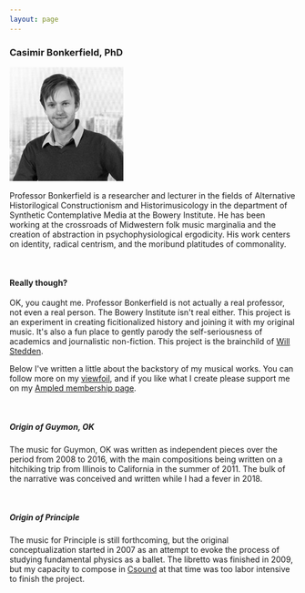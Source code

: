 ```yaml
---
layout: page
---
```


### Casimir Bonkerfield, PhD

![](/img/face_prof.jpg)

Professor Bonkerfield is a researcher and lecturer in the fields of Alternative Historilogical Constructionism and Historimusicology in the department of Synthetic Contemplative Media at the Bowery Institute.  He has been working at the crossroads of Midwestern folk music marginalia and the creation of abstraction in psychophysiological ergodicity. His work centers on identity, radical centrism, and the moribund platitudes of commonality.

<br>

#### Really though?

OK, you caught me. Professor Bonkerfield is not actually a real professor, not even a real person. The Bowery Institute isn't real either.  This project is an experiment in creating ficitionalized history and joining it with my original music.  It's also a fun place to gently parody the self-seriousness of academics and journalistic non-fiction. This project is the brainchild of <a href="https://will.stedden.org">Will Stedden</a>.

Below I've written a little about the backstory of my musical works. You can follow more on my <a href="https://viewfoil.bonkerfield.org">viewfoil</a>, and if you like what I create please support me on my <a href="https://www.ampled.com/bonkerfield">Ampled membership page</a>.

<br>

##### Origin of Guymon, OK
The music for Guymon, OK was written as independent pieces over the period from 2008 to 2016, with the main compositions being written on a hitchiking trip from Illinois to California in the summer of 2011.  The bulk of the narrative was conceived and written while I had a fever in 2018.

<br>

##### Origin of Principle

The music for Principle is still forthcoming, but the original conceptualization started in 2007 as an attempt to evoke the process of studying fundamental physics as a ballet. The libretto was finished in 2009, but my capacity to compose in <a href="https://csound.com/">Csound</a> at that time was too labor intensive to finish the project.
